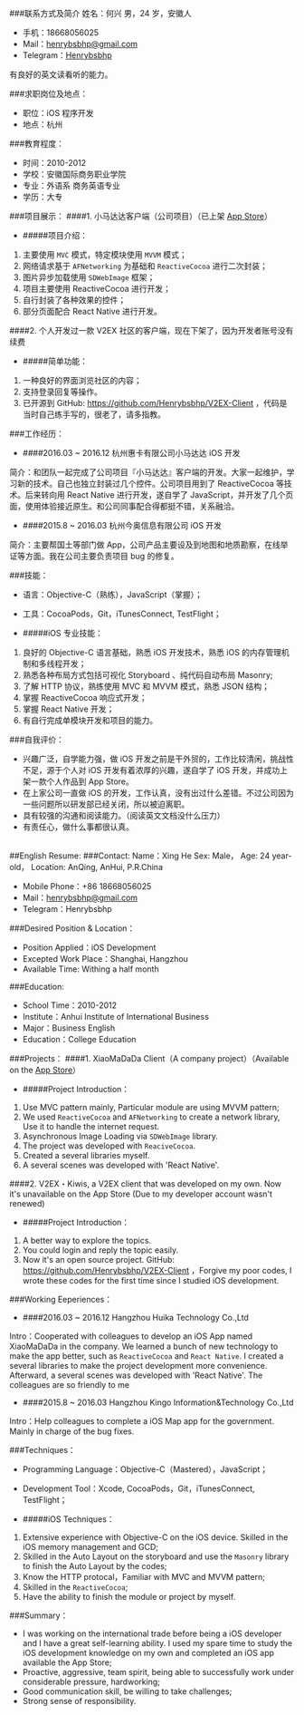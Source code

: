 ###联系方式及简介
姓名：何兴
男，24 岁，安徽人


* 手机：18668056025 
* Mail：henrybsbhp@gmail.com
* Telegram：[Henrybsbhp](https://t.me/Henrybsbhp)

有良好的英文读看听的能力。

###求职岗位及地点：

* 职位：iOS 程序开发
* 地点：杭州

###教育程度：
* 时间：2010-2012
* 学校：安徽国际商务职业学院
* 专业：外语系 商务英语专业
* 学历：大专



###项目展示：
####1. 小马达达客户端（公司项目）（已上架 [App Store](https://itunes.apple.com/cn/app/xiao-ma-da-da/id991665445?mt=8)）

* #####项目介绍：

1. 主要使用 `MVC` 模式，特定模块使用 `MVVM` 模式；
2. 网络请求基于 `AFNetworking` 为基础和 `ReactiveCocoa` 进行二次封装；
3. 图片异步加载使用 `SDWebImage` 框架；
3. 项目主要使用 ReactiveCocoa 进行开发；
4. 自行封装了各种效果的控件；
6. 部分页面配合 React Native 进行开发。


####2. 个人开发过一款 V2EX 社区的客户端，现在下架了，因为开发者账号没有续费

* #####简单功能：

1. 一种良好的界面浏览社区的内容；
2. 支持登录回复等操作。
3. 已开源到 GitHub: https://github.com/Henrybsbhp/V2EX-Client
，代码是当时自己练手写的，很老了，请多指教。

###工作经历：
	
* ####2016.03 ~ 2016.12 杭州惠卡有限公司小马达达 iOS 开发

 简介：和团队一起完成了公司项目『小马达达』客户端的开发。大家一起维护，学习新的技术。自己也独立封装过几个控件。公司项目用到了 ReactiveCocoa 等技术。后来转向用 React Native 进行开发，遂自学了 JavaScript，并开发了几个页面，使用体验接近原生。和公司同事配合得都挺不错，关系融洽。


* ####2015.8 ~ 2016.03 杭州今奥信息有限公司 iOS 开发

 简介：主要帮国土等部门做 App，公司产品主要设及到地图和地质勘察，在线举证等方面。我在公司主要负责项目 bug 的修复。

###技能：
* 语言：Objective-C（熟练），JavaScript（掌握）；
* 工具：CocoaPods，Git，iTunesConnect, TestFlight；


* #####iOS 专业技能：

1. 良好的 Objective-C 语言基础，熟悉 iOS 开发技术，熟悉 iOS 的内存管理机制和多线程开发；
2. 熟悉各种布局方式包括可视化 Storyboard 、纯代码自动布局 Masonry;
3. 了解 HTTP 协议，熟练使用 MVC 和 MVVM 模式，熟悉 JSON 结构；
4. 掌握 ReactiveCocoa 响应式开发；
5. 掌握 React Native 开发；
6. 有自行完成单模块开发和项目的能力。

###自我评价：
* 兴趣广泛，自学能力强，做 iOS 开发之前是干外贸的，工作比较清闲，挑战性不足，源于个人对 iOS 开发有着浓厚的兴趣，遂自学了 iOS 开发，并成功上架一款个人作品到 App Store。
* 在上家公司一直做 iOS 的开发，工作认真，没有出过什么差错。不过公司因为一些问题所以研发部已经关闭，所以被迫离职。
* 具有较强的沟通和阅读能力。（阅读英文文档没什么压力） 
* 有责任心，做什么事都很认真。



<br>
##English Resume:
###Contact:
Name：Xing He
Sex: Male，
Age: 24 year-old，
Location: AnQing, AnHui, P.R.China


* Mobile Phone：+86 18668056025 
* Mail：henrybsbhp@gmail.com
* Telegram：Henrybsbhp

###Desired Position & Location：

* Position Applied：iOS Development
* Excepted Work Place：Shanghai, Hangzhou
* Available Time: Withing a half month

###Education:
* School Time：2010-2012
* Institute：Anhui Institute of International Business
* Major：Business English
* Education：College Education



###Projects：
####1. XiaoMaDaDa Client（A company project）（Available on the [App Store](https://itunes.apple.com/cn/app/xiao-ma-da-da/id991665445?mt=8)）

* #####Project Introduction：

1. Use MVC pattern mainly, Particular module are using MVVM pattern;
2. We used `ReactiveCocoa` and `AFNetworking` to create a network library, Use it to handle the internet request.
3. Asynchronous Image Loading via `SDWebImage` library.
3. The project was developed with `ReaciveCocoa`.
4. Created a several libraries myself.
6. A several scenes was developed with 'React Native'.


####2. V2EX・Kiwis, a V2EX client that was developed on my own. Now it's unavailable on the App Store (Due to my developer account wasn't renewed)

* #####Project Introduction：

1. A better way to explore the topics.
2. You could login and reply the topic easily.
3. Now it's an open source project. GitHub: https://github.com/Henrybsbhp/V2EX-Client
，Forgive my poor codes, I wrote these codes for the first time since I studied iOS development.

###Working Eeperiences：
	
* ####2016.03 ~ 2016.12 Hangzhou Huika Technology Co.,Ltd

 Intro：Cooperated with colleagues to develop an iOS App named XiaoMaDaDa in the company. We learned a bunch of new technology to make the app better, such as `ReactiveCocoa` and `React Native`. I created a several libraries to make the project development more convenience. Afterward, a several scenes was developed with 'React Native'. The colleagues are so friendly to me


* ####2015.8 ~ 2016.03 Hangzhou Kingo Information&Technology Co.,Ltd

 Intro：Help colleagues to complete a iOS Map app for the government. Mainly in charge of the bug fixes.

###Techniques：
* Programming Language：Objective-C（Mastered），JavaScript；
* Development Tool：Xcode, CocoaPods，Git，iTunesConnect, TestFlight；


* #####iOS Techniques：

1. Extensive experience with Objective-C on the iOS device. Skilled in the iOS memory management and GCD;
2. Skilled in the Auto Layout on the storyboard and use the `Masonry` library to finish the Auto Layout by the codes;
3. Know the HTTP protocal，Familiar with MVC and MVVM pattern;
4. Skilled in the `ReactiveCocoa`;
6. Have the ability to finish the module or project by myself.

###Summary：
* I was working on the international trade before being a iOS developer and I have a great self-learning ability. I used my spare time to study the iOS development knowledge on my own and completed an iOS app available the App Store;
* Proactive, aggressive, team spirit, being able to successfully work under considerable pressure, hardworking;
* Good communication skill, be willing to take challenges; 
* Strong sense of responsibility.



